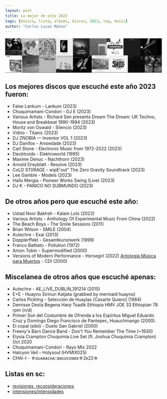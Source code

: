 ```yaml
---
layout: post
title: Lo mejor de este 2023
tags: [música, lista, albums, discos, 2023, top, music]
author: "Carlos Lucas Mateo"
---
```


![cover-art-2023](/images/mejor-2023-m.jpg)

## Los mejores **discos** que escuché este año 2023 fueron:

- False Lankum - Lankum (2023)
- Chuquimamani-Condori - DJ E (2023)
- Various Artists - Richard Sen presents Dream The Dream: UK Techno, House and Breakbeat 1990-1994 (2023)
- Moritz von Oswald - Silencio (2023)
- Vidrio - Titanic (2023)
- DJ ZNOBIA — Inventor VOL 1 (2023)
- DJ Danifox - Ansiedade (2023)
- Carl Stone - Electronic Music from 1972-2022 (2023)
- Elecktroids - Elektroworld (1995)
- Maxime Denuc - Nachthorn (2023)
- Arnold Dreyblatt - Resolve (2023)
- CoLD ST0RAGE - wipE'out" The Zero Gravity Soundtrack (2023)
- Lee Gamble - Models (2023)
- Hailu Mergia - Pioneer Works Swing (Live) (2023)
- DJ K - PANICO NO SUBMUNDO (2023)


## De **otros años** pero que escuché este año:

- Ustad Noor Bakhsh - Kalam Lolo (2022)
- Various Artists - Anthology Of Experimental Music From China (2022)
- The Beach Boys - The Smile Sessions (2011) 
- Brian Wilson - SMiLE (2004)
- Autechre - Exai (2013)
- Dopplerffekt - Gesamtkunstwerk (1999)
- Franco Battiato - Pollution (1972)
- Amon Tobin - Supermodified (2000)
- Versions of Modern Performance - Horsegirl (2022)
[Antología Música para Muertos](https://macuala.blogspot.com/2009/11/musica-para-muertos-antologia-cdi.html) - CDI (2000)

## Miscelanea de otros años que escuché apenas:

- Autechre - AE_LIVE_DUBLIN_191214 (2015)
- E+E - Huayno Sirinun Katjata (grabbed by mermaid huayno)
- Carlos Pickling - Selección de Huaylas [Casarte Quiero] (1984)
- Demisse Desta Begena Harp Tsadik Ethiopia HMV JOE 33 Ethiopian 78 rpm (n/d)
- Primer Son del Costumbre de Ofrenda a los Espíritus Miguel Eduardo Cruz y Domingo Diego Francisco de Pantepec, Huauchinango (2000).
- El copal (sikii) - Dueto San Gabriel (2000)
- Freeny's Barn Dance Band - Don't You Remember The Time (~1930)
- Elysia Crampton Chuquimia Live Set (ft. Joshua Chuquimia Crampton) Oct 2020
- Chuquimamani-Condori - Rayo Mix 2022
- Halcyon Veil - Holysoul (HVMlX025)
- CHAi-t - ☆ɢᴜᴀʀᴀᴄʜᴀ::ʙᴀꜱᴜᴄᴏᴍɪx☆2ᴋ22☆

## Listas en sc:

- [revisiones, reconsideraciones](https://soundcloud.com/c-lucmat/sets/alteraciones)
- [intensiones/intensidades](https://soundcloud.com/c-lucmat/sets/intenciones-intensidades)
